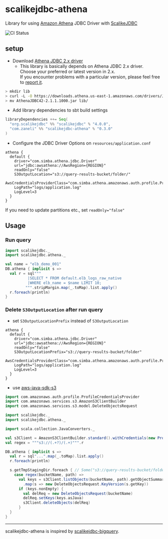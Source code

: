 # scalikejdbc-athena

Library for using [Amazon Athena](https://aws.amazon.com/athena/) JDBC Driver with [ScalikeJDBC](http://scalikejdbc.org/)

![CI Status](https://github.com/zaneli/scalikejdbc-athena/actions/workflows/ci.yml/badge.svg)

## setup

- Download [Athena JDBC 2.x driver](https://docs.aws.amazon.com/athena/latest/ug/jdbc-v2.html)
  - This library is basically depends on Athena JDBC 2.x driver.  
    Choose your preferred or latest version in 2.x.  
    If you encounter problems with a particular version, please feel free to [report it](https://github.com/zaneli/scalikejdbc-athena/issues).
```sh
> mkdir lib
> curl -L -O https://downloads.athena.us-east-1.amazonaws.com/drivers/JDBC/SimbaAthenaJDBC-2.1.1.1000/AthenaJDBC42-2.1.1.1000.jar
> mv AthenaJDBC42-2.1.1.1000.jar lib/
```

- Add library dependencies to sbt build settings
```scala
libraryDependencies ++= Seq(
  "org.scalikejdbc" %% "scalikejdbc" % "4.0.0",
  "com.zaneli" %% "scalikejdbc-athena" % "0.3.0"
)
```

- Configure the JDBC Driver Options on `resources/application.conf`

```
athena {
  default {
    driver="com.simba.athena.jdbc.Driver"
    url="jdbc:awsathena://AwsRegion={REGION}"
    readOnly="false"
    S3OutputLocation="s3://query-results-bucket/folder/"
    AwsCredentialsProviderClass="com.simba.athena.amazonaws.auth.profile.ProfileCredentialsProvider"
    LogPath="logs/application.log"
    LogLevel=3
  }
}
```

If you need to update partitions etc., set `readOnly="false"`

## Usage

### Run query

```scala
import scalikejdbc._
import scalikejdbc.athena._

val name = "elb_demo_001"
DB.athena { implicit s =>
  val r = sql"""
          |SELECT * FROM default.elb_logs_raw_native
          |WHERE elb_name = $name LIMIT 10;
         """.stripMargin.map(_.toMap).list.apply()
  r.foreach(println)
}
```

### Delete `S3OutputLocation` after run query

* set `S3OutputLocationPrefix` instead of `S3OutputLocation`
```
athena {
  default {
    driver="com.simba.athena.jdbc.Driver"
    url="jdbc:awsathena://AwsRegion={REGION}"
    readOnly="false"
    S3OutputLocationPrefix="s3://query-results-bucket/folder"
    AwsCredentialsProviderClass="com.simba.athena.amazonaws.auth.profile.ProfileCredentialsProvider"
    LogPath="logs/application.log"
    LogLevel=3
  }
}
```

* use [aws-java-sdk-s3](https://docs.aws.amazon.com/AmazonS3/latest/dev/DeletingMultipleObjectsUsingJava.html)

```scala
import com.amazonaws.auth.profile.ProfileCredentialsProvider
import com.amazonaws.services.s3.AmazonS3ClientBuilder
import com.amazonaws.services.s3.model.DeleteObjectsRequest

import scalikejdbc._
import scalikejdbc.athena._

import scala.collection.JavaConverters._

val s3Client = AmazonS3ClientBuilder.standard().withCredentials(new ProfileCredentialsProvider()).build()
val regex = """s3://(.+?)/(.+)""".r

DB.athena { implicit s =>
  val r = sql"...".map(_.toMap).list.apply()
  r.foreach(println)

  s.getTmpStagingDir.foreach { // Some("s3://query-results-bucket/folder/${java.util.UUID.randomUUID}")
    case regex(bucketName, path) =>
      val keys = s3Client.listObjects(bucketName, path).getObjectSummaries.asScala
        .map(s => new DeleteObjectsRequest.KeyVersion(s.getKey))
      if (keys.nonEmpty) {
        val delReq = new DeleteObjectsRequest(bucketName)
        delReq.setKeys(keys.asJava)
        s3Client.deleteObjects(delReq)
      }
  }
}
```

---

scalikejdbc-athena is inspired by [scalikejdbc-bigquery](https://github.com/ocadaruma/scalikejdbc-bigquery).
